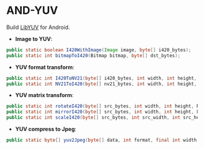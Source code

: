 # AND-YUV
Build [LibYUV][1] for Android.


[1]: https://chromium.googlesource.com/libyuv/libyuv



* **Image to YUV**:

```java
public static boolean I420WithImage(Image image, byte[] i420_bytes);
public static int bitmapToI420(Bitmap bitmap, byte[] dst_bytes);
```

* **YUV format transform**:

```java
public static int I420ToNV21(byte[] i420_bytes, int width, int height, byte[] dst_bytes);
public static int NV21ToI420(byte[] nv21_bytes, int width, int height, byte[] dst_bytes);
```

* **YUV matrix transform**:

```java
public static int rotateI420(byte[] src_bytes, int width, int height, RotateMode mode, byte[] dst_bytes);
public static int mirrorI420(byte[] src_bytes, int width, int height, byte[] dst_bytes);
public static int scaleI420(byte[] src_bytes, int src_width, int src_height, int dst_width, int dst_height, FilterMode filter_mode, byte[] dst_bytes);
```

* **YUV compress to Jpeg**:

```java
public static byte[] yuv2Jpeg(byte[] data, int format, final int width, final int height, Rect cropRect);
```
